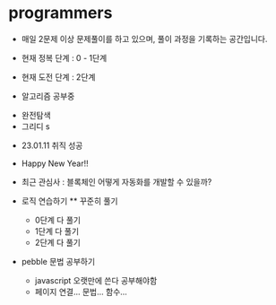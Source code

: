 # programmers
* 매일 2문제 이상 문제풀이를 하고 있으며, 풀이 과정을 기록하는 공간입니다.
* 현재 정복 단계 : 0 - 1단계
* 현재 도전 단계 : 2단계


* 알고리즘 공부중
- 완전탐색 
- 그리디
 s

* 23.01.11 취직 성공

* Happy New Year!!

* 최근 관심사 : 블록체인
어떻게 자동화를 개발할 수 있을까?


* 로직 연습하기 ** 꾸준히 풀기
  * 0단계 다 풀기
  * 1단계 다 풀기
  * 2단계 다 풀기


* pebble 문법 공부하기
  * javascript 오랫만에 쓴다 공부해야함
  * 페이지 연결... 문법... 함수...
  
